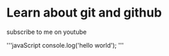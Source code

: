 # Learn about git and github

subscribe to me on youtube

'''javaScript
console.log('hello world');
'''